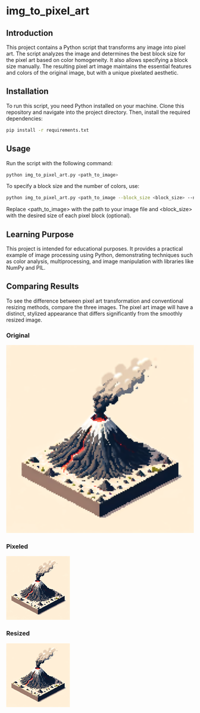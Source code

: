 # img_to_pixel_art

## Introduction
This project contains a Python script that transforms any image into pixel art. The script analyzes the image and determines the best block size for the pixel art based on color homogeneity. It also allows specifying a block size manually. The resulting pixel art image maintains the essential features and colors of the original image, but with a unique pixelated aesthetic.

## Installation
To run this script, you need Python installed on your machine. Clone this repository and navigate into the project directory. Then, install the required dependencies:

```bash
pip install -r requirements.txt
```

## Usage
Run the script with the following command:

```bash
python img_to_pixel_art.py <path_to_image>
```

To specify a block size and the number of colors, use:

```bash
python img_to_pixel_art.py <path_to_image --block_size <block_size> --n_colors <n_colors>

```

Replace <path_to_image> with the path to your image file and <block_size> with the desired size of each pixel block (optional).

## Learning Purpose

This project is intended for educational purposes. It provides a practical example of image processing using Python, demonstrating techniques such as color analysis, multiprocessing, and image manipulation with libraries like NumPy and PIL.


## Comparing Results
To see the difference between pixel art transformation and conventional resizing methods, compare the three images. The pixel art image will have a distinct, stylized appearance that differs significantly from the smoothly resized image.

### Original
![Original](vulcao.png "Original")

### Pixeled
![Pixeled](vulcao_6_pixeled.png "Pixeled")

### Resized
![Resized](vulcao_6_resized.png "Resized")

